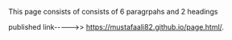 This page consists of consists of 6 paragrpahs and 2 headings

published link----->>  https://mustafaali82.github.io/page.html/.
